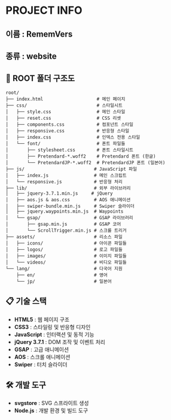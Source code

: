 # PROJECT INFO
## 이름 : RememVers
## 종류 : website

## 📁 ROOT 폴더 구조도

```
root/
├── index.html                    # 메인 페이지
├── css/                          # 스타일시트
│   ├── style.css                 # 메인 스타일
│   ├── reset.css                 # CSS 리셋
│   ├── components.css            # 컴포넌트 스타일
│   ├── responsive.css            # 반응형 스타일
│   ├── index.css                 # 인덱스 전용 스타일
│   └── font/                     # 폰트 파일들
│       ├── stylesheet.css        # 폰트 스타일시트
│       ├── Pretendard-*.woff2    # Pretendard 폰트 (한글)
│       └── PretendardJP-*.woff2  # PretendardJP 폰트 (일본어)
├── js/                          # JavaScript 파일
│   ├── index.js                 # 메인 스크립트
│   └── responsive.js            # 반응형 처리
├── lib/                         # 외부 라이브러리
│   ├── jquery-3.7.1.min.js     # jQuery
│   ├── aos.js & aos.css         # AOS 애니메이션
│   ├── swiper-bundle.min.js     # Swiper 슬라이더
│   ├── jquery.waypoints.min.js  # Waypoints
│   └── gsap/                    # GSAP 라이브러리
│       ├── gsap.min.js          # GSAP 코어
│       └── ScrollTrigger.min.js # 스크롤 트리거
├── assets/                      # 리소스 파일
│   ├── icons/                   # 아이콘 파일들
│   ├── logos/                   # 로고 파일들
│   ├── images/                  # 이미지 파일들
│   └── videos/                  # 비디오 파일들
└── lang/                        # 다국어 지원
    ├── en/                      # 영어
    └── jp/                      # 일본어
```

## 📋 기술 스택
- **HTML5** : 웹 페이지 구조
- **CSS3** : 스타일링 및 반응형 디자인
- **JavaScript** : 인터랙션 및 동적 기능
- **jQuery 3.7.1** : DOM 조작 및 이벤트 처리
- **GSAP** : 고급 애니메이션
- **AOS** : 스크롤 애니메이션
- **Swiper** : 터치 슬라이더

## 🛠️ 개발 도구
- **svgstore** : SVG 스프라이트 생성
- **Node.js** : 개발 환경 및 빌드 도구